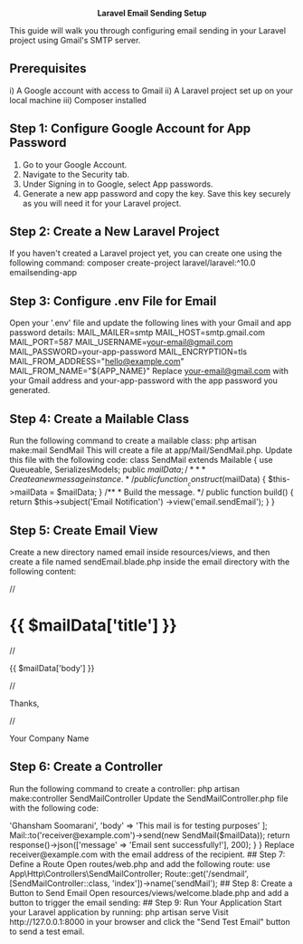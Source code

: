 <p align="center"><b>Laravel Email Sending Setup</b></p>
This guide will walk you through configuring email sending in your Laravel project using Gmail's SMTP server.

## Prerequisites
i) A Google account with access to Gmail
ii) A Laravel project set up on your local machine
iii) Composer installed

## Step 1: Configure Google Account for App Password
1. Go to your Google Account.
2. Navigate to the Security tab.
3. Under Signing in to Google, select App passwords.
4. Generate a new app password and copy the key. Save this key securely as you will need it for your Laravel project.

## Step 2: Create a New Laravel Project
If you haven't created a Laravel project yet, you can create one using the following command:
composer create-project laravel/laravel:^10.0 emailsending-app

## Step 3: Configure .env File for Email
Open your '.env' file and update the following lines with your Gmail and app password details:
MAIL_MAILER=smtp
MAIL_HOST=smtp.gmail.com
MAIL_PORT=587
MAIL_USERNAME=your-email@gmail.com
MAIL_PASSWORD=your-app-password
MAIL_ENCRYPTION=tls
MAIL_FROM_ADDRESS="hello@example.com"
MAIL_FROM_NAME="${APP_NAME}"
Replace your-email@gmail.com with your Gmail address and your-app-password with the app password you generated.

## Step 4: Create a Mailable Class
Run the following command to create a mailable class:
php artisan make:mail SendMail
This will create a file at app/Mail/SendMail.php. Update this file with the following code:
class SendMail extends Mailable
{
    use Queueable, SerializesModels;
    public $mailData;
    /**
     * Create a new message instance.
     */
    public function __construct($mailData)
    {
        $this->mailData = $mailData;
    }
    /**
     * Build the message.
     */
    public function build()
    {
        return $this->subject('Email Notification')
                    ->view('email.sendEmail');
    }
}

## Step 5: Create Email View
Create a new directory named email inside resources/views, and then create a file named sendEmail.blade.php inside the email directory with the following content:

  //  <h1>{{ $mailData['title'] }}</h1>
  //  <p>{{ $mailData['body'] }}</p>
  //  <p>Thanks,</p>
 // <p>Your Company Name</p>

## Step 6: Create a Controller
Run the following command to create a controller:
php artisan make:controller SendMailController
Update the SendMailController.php file with the following code:
<?php
namespace App\Http\Controllers;
use Illuminate\Http\Request;
use Illuminate\Support\Facades\Mail;
use App\Mail\SendMail;
class SendMailController extends Controller
{
    public function index()
    {
        $mailData = [
            'title' => 'Ghansham Soomarani',
            'body' => 'This mail is for testing purposes'
        ];
        Mail::to('receiver@example.com')->send(new SendMail($mailData));
        return response()->json(['message' => 'Email sent successfully!'], 200);
    }
}
Replace receiver@example.com with the email address of the recipient.
## Step 7: Define a Route
Open routes/web.php and add the following route:
use App\Http\Controllers\SendMailController;
Route::get('/sendmail', [SendMailController::class, 'index'])->name('sendMail');

## Step 8: Create a Button to Send Email
Open resources/views/welcome.blade.php and add a button to trigger the email sending:
## Step 9: Run Your Application
Start your Laravel application by running:
php artisan serve
Visit http://127.0.0.1:8000 in your browser and click the "Send Test Email" button to send a test email.
